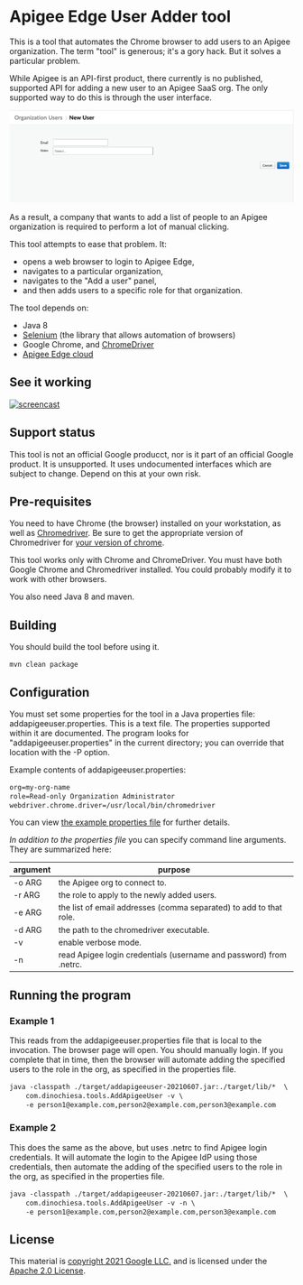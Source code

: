 # Apigee Edge User Adder tool

This is a tool that automates the Chrome browser to add users to an Apigee
organization. The term "tool" is generous; it's a gory hack. But it solves a particular problem.

While Apigee is an API-first product, there currently is no published, supported
API for adding a new user to an Apigee SaaS org. The only supported way to do
this is through the user interface.

![add a user](./images/screenshot-20210607-184511.png)

As a result, a company that wants to add a list of people to an Apigee organization is required to perform a lot of manual clicking.

This tool attempts to ease that problem. It:
- opens a web browser to login to Apigee Edge,
- navigates to a particular organization,
- navigates to the "Add a user" panel,
- and then adds users to a specific role for that organization.

The tool depends on:

- Java 8
- [Selenium](https://www.selenium.dev/documentation/en/) (the library that allows automation of browsers)
- Google Chrome, and [ChromeDriver](https://sites.google.com/a/chromium.org/chromedriver/)
- [Apigee Edge cloud](https://apigee.com/edge)

## See it working

[![screencast](https://img.youtube.com/vi/LdVNz6a6MjU/0.jpg)](https://youtu.be/LdVNz6a6MjU)

## Support status

This tool is not an official Google producct, nor is it part of an official
Google product. It is unsupported. It uses undocumented interfaces which are
subject to change. Depend on this at your own risk.

## Pre-requisites

You need to have Chrome (the browser) installed on your workstation, as well as
[Chromedriver](https://sites.google.com/a/chromium.org/chromedriver/downloads). Be
sure to get the appropriate version of Chromedriver for [your version of
chrome](chrome://version).

This tool works only with Chrome and ChromeDriver.  You must have both Google
Chrome and Chromedriver installed. You could probably modify it to work with other browsers.

You also need Java 8 and maven.

## Building

You should build the tool before using it.

```
mvn clean package
```


## Configuration

You must set some properties for the tool in a Java properties file:
addapigeeuser.properties.  This is a text file. The properties supported within
it are documented.  The program looks for "addapigeeuser.properties" in the
current directory; you can override that location with the -P option.

Example contents of addapigeeuser.properties:

```
org=my-org-name
role=Read-only Organization Administrator
webdriver.chrome.driver=/usr/local/bin/chromedriver
```

You can view [the example properties file](addapigeeuser.properties) for further details.

_In addition to the properties file_ you can specify command  line arguments.  They are summarized here:

| argument | purpose  |
| -------- | -------- |
| -o ARG   | the Apigee org to connect to. |
| -r ARG   | the role to apply to the newly added users. |
| -e ARG   | the list of email addresses (comma separated) to add to that role. |
| -d ARG   | the path to the chromedriver executable. |
| -v       | enable verbose mode. |
| -n       | read Apigee login credentials (username and password) from .netrc. |


## Running the program

### Example 1

This reads from the addapigeeuser.properties file that is local to the
invocation.  The browser page will open. You should manually login. If you
complete that in time, then the browser will automate adding the specified users
to the role in the org, as specified in the properties file.

```
java -classpath ./target/addapigeeuser-20210607.jar:./target/lib/*  \
    com.dinochiesa.tools.AddApigeeUser -v \
    -e person1@example.com,person2@example.com,person3@example.com
```


### Example 2

This does the same as the above, but uses .netrc to find Apigee login credentials. It will automate the login to the Apigee IdP using those credentials, then automate the adding of the specified users to the role in the org, as specified in the properties file.

```
java -classpath ./target/addapigeeuser-20210607.jar:./target/lib/*  \
    com.dinochiesa.tools.AddApigeeUser -v -n \
    -e person1@example.com,person2@example.com,person3@example.com

```

## License

This material is [copyright 2021 Google LLC.](NOTICE) and is licensed under the
[Apache 2.0 License](LICENSE).
